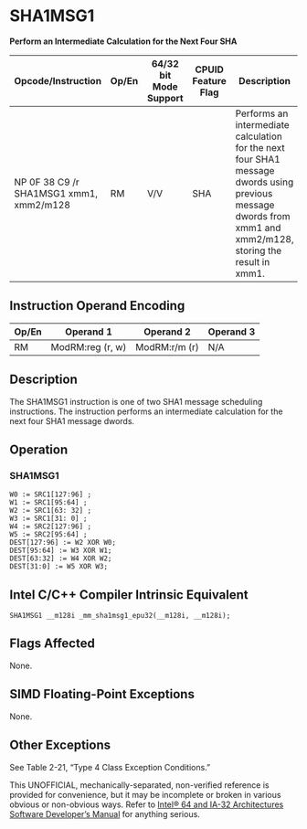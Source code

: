 # SHA1MSG1

**Perform an Intermediate Calculation for the Next Four SHA**

| Opcode/Instruction                      | Op/En | 64/32 bit Mode Support | CPUID Feature Flag | Description                                                                                                                                                   |
| --------------------------------------- | ----- | ---------------------- | ------------------ | ------------------------------------------------------------------------------------------------------------------------------------------------------------- |
| NP 0F 38 C9 /r SHA1MSG1 xmm1, xmm2/m128 | RM    | V/V                    | SHA                | Performs an intermediate calculation for the next four SHA1 message dwords using previous message dwords from xmm1 and xmm2/m128, storing the result in xmm1. |

## Instruction Operand Encoding

| Op/En | Operand 1        | Operand 2     | Operand 3 |
| ----- | ---------------- | ------------- | --------- |
| RM    | ModRM:reg (r, w) | ModRM:r/m (r) | N/A       |

## Description

The SHA1MSG1 instruction is one of two SHA1 message scheduling instructions. The instruction performs an intermediate calculation for the next four SHA1 message dwords.

## Operation

### SHA1MSG1

```
W0 := SRC1[127:96] ;
W1 := SRC1[95:64] ;
W2 := SRC1[63: 32] ;
W3 := SRC1[31: 0] ;
W4 := SRC2[127:96] ;
W5 := SRC2[95:64] ;
DEST[127:96] := W2 XOR W0;
DEST[95:64] := W3 XOR W1;
DEST[63:32] := W4 XOR W2;
DEST[31:0] := W5 XOR W3;

```

## Intel C/C++ Compiler Intrinsic Equivalent

```
SHA1MSG1 __m128i _mm_sha1msg1_epu32(__m128i, __m128i);

```

## Flags Affected

None.

## SIMD Floating-Point Exceptions

None.

## Other Exceptions

See Table 2-21, “Type 4 Class Exception Conditions.”

This UNOFFICIAL, mechanically-separated, non-verified reference is provided for convenience, but it may be
incomplete or broken in various obvious or non-obvious
ways. Refer to [Intel® 64 and IA-32 Architectures Software Developer’s Manual](https://software.intel.com/en-us/download/intel-64-and-ia-32-architectures-sdm-combined-volumes-1-2a-2b-2c-2d-3a-3b-3c-3d-and-4) for anything serious.
